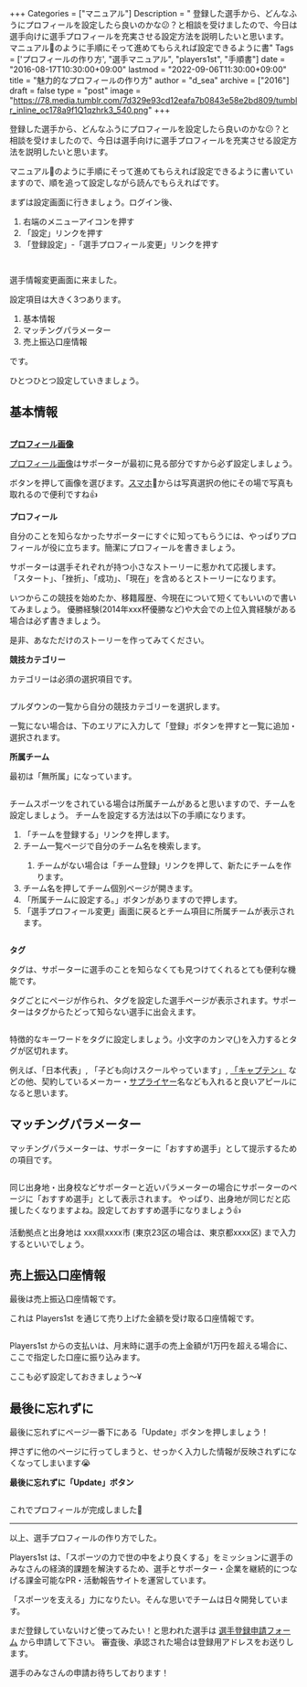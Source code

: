 +++
Categories = ["マニュアル"]
Description = " 登録した選手から、どんなふうにプロフィールを設定したら良いのかな😕？と相談を受けましたので、今日は選手向けに選手プロフィールを充実させる設定方法を説明したいと思います。  マニュアル📖のように手順にそって進めてもらえれば設定できるように書"
Tags = ['プロフィールの作り方', "選手マニュアル", "players1st", "手順書"]
date = "2016-08-17T10:30:00+09:00"
lastmod = "2022-09-06T11:30:00+09:00"
title = "魅力的なプロフィールの作り方"
author = "d_sea"
archive = ["2016"]
draft = false
type = "post"
image = "https://78.media.tumblr.com/7d329e93cd12eafa7b0843e58e2bd809/tumblr_inline_oc178a9f1Q1qzhrk3_540.png"
+++

<body>
<p>登録した選手から、どんなふうにプロフィールを設定したら良いのかな😕？と相談を受けましたので、今日は選手向けに選手プロフィールを充実させる設定方法を説明したいと思います。</p>


<p>マニュアル📖のように手順にそって進めてもらえれば設定できるように書いていますので、順を追って設定しながら読んでもらえればです。</p>


<p>まずは設定画面に行きましょう。ログイン後、</p>


<ol>
<li>右端のメニューアイコンを押す</li>
<li>「設定」リンクを押す</li>
<li>「登録設定」-「選手プロフィール変更」リンクを押す</li>
</ol>


<p><figure class="tmblr-full" data-orig-src="https://78.media.tumblr.com/7d329e93cd12eafa7b0843e58e2bd809/tumblr_inline_oc178a9f1Q1qzhrk3_540.png" data-orig-height="400" data-orig-width="360"><img data-orig-src="https://78.media.tumblr.com/7d329e93cd12eafa7b0843e58e2bd809/tumblr_inline_oc178a9f1Q1qzhrk3_540.png" data-orig-height="400" data-orig-width="360" src="https://cdn-ak.f.st-hatena.com/images/fotolife/d/d_sea/20180823/20180823110547.png" alt=""></figure><figure class="tmblr-full" data-orig-src="https://78.media.tumblr.com/b7dc24babaaca710406c1a0cf5028254/tumblr_inline_oc178bwYkT1qzhrk3_540.png" data-orig-height="194" data-orig-width="360"><img data-orig-src="https://78.media.tumblr.com/b7dc24babaaca710406c1a0cf5028254/tumblr_inline_oc178bwYkT1qzhrk3_540.png" data-orig-height="194" data-orig-width="360" src="https://cdn-ak.f.st-hatena.com/images/fotolife/d/d_sea/20180823/20180823110914.png" alt=""></figure></p>
<p>選手情報変更画面に来ました。</p>
<p>設定項目は大きく3つあります。</p>
<ol>
<li>基本情報</li>
<li>マッチングパラメーター</li>
<li>売上振込口座情報</li>
</ol>
<p>です。</p>
<p>ひとつひとつ設定していきましょう。</p>
<h2>基本情報</h2>
<figure class="tmblr-full" data-orig-src="https://78.media.tumblr.com/4fe6ca862584e3929687b257c197cd87/tumblr_inline_oc178capyS1qzhrk3_540.png" data-orig-height="640" data-orig-width="360"><img data-orig-src="https://78.media.tumblr.com/4fe6ca862584e3929687b257c197cd87/tumblr_inline_oc178capyS1qzhrk3_540.png" data-orig-height="640" data-orig-width="360" src="https://cdn-ak.f.st-hatena.com/images/fotolife/d/d_sea/20180823/20180823110407.png" alt=""></figure><p><b><a class="keyword" href="http://d.hatena.ne.jp/keyword/%A5%D7%A5%ED%A5%D5%A5%A3%A1%BC%A5%EB%B2%E8%C1%FC">プロフィール画像</a></b></p>
<p><a class="keyword" href="http://d.hatena.ne.jp/keyword/%A5%D7%A5%ED%A5%D5%A5%A3%A1%BC%A5%EB%B2%E8%C1%FC">プロフィール画像</a>はサポーターが最初に見る部分ですから必ず設定しましょう。</p>
<p>ボタンを押して画像を選びます。<a class="keyword" href="http://d.hatena.ne.jp/keyword/%A5%B9%A5%DE%A5%DB">スマホ</a>📱からは写真選択の他にその場で写真も取れるので便利ですね👍</p>
<p><b>プロフィール</b></p>
<p>自分のことを知らなかったサポーターにすぐに知ってもらうには、やっぱりプロフィールが役に立ちます。簡潔にプロフィールを書きましょう。</p>
<p>サポーターは選手それぞれが持つ小さなストーリーに惹かれて応援します。
「スタート」、「挫折」、「成功」、「現在」を含めるとストーリーになります。</p>
<p>いつからこの競技を始めたか、移籍履歴、今現在について短くてもいいので書いてみましょう。
優勝経験(2014年xxx杯優勝など)や大会での上位入賞経験がある場合は必ず書きましょう。</p>
<p>是非、あなただけのストーリーを作ってみてください。</p>
<p><b>競技カテゴリー</b></p>
<p>カテゴリーは必須の選択項目です。</p>
<figure class="tmblr-full" data-orig-src="https://78.media.tumblr.com/e31957209387f3aa4d78c2883488f90b/tumblr_inline_oc178c1zOy1qzhrk3_540.png" data-orig-height="193" data-orig-width="360"><img data-orig-src="https://78.media.tumblr.com/e31957209387f3aa4d78c2883488f90b/tumblr_inline_oc178c1zOy1qzhrk3_540.png" data-orig-height="193" data-orig-width="360" src="https://cdn-ak.f.st-hatena.com/images/fotolife/d/d_sea/20180823/20180823111228.png" alt=""></figure><p>プルダウンの一覧から自分の競技カテゴリーを選択します。</p>
<p>一覧にない場合は、下のエリアに入力して「登録」ボタンを押すと一覧に追加・選択されます。</p>
<p><b>所属チーム</b></p>
<p>最初は「無所属」になっています。</p>
<figure class="tmblr-full" data-orig-src="https://78.media.tumblr.com/e2b78eab32731e674aa9d2ca2a70a83e/tumblr_inline_oc178dGL3k1qzhrk3_540.png" data-orig-height="62" data-orig-width="351"><img data-orig-src="https://78.media.tumblr.com/e2b78eab32731e674aa9d2ca2a70a83e/tumblr_inline_oc178dGL3k1qzhrk3_540.png" data-orig-height="62" data-orig-width="351" src="https://cdn-ak.f.st-hatena.com/images/fotolife/d/d_sea/20180823/20180823111224.png" alt=""></figure><p>チームスポーツをされている場合は所属チームがあると思いますので、チームを設定しましょう。
チームを設定する方法は以下の手順になります。</p>
<ol>
<li>「チームを登録する」リンクを押します。</li>
<li>チーム一覧ページで自分のチーム名を検索します。
</li>
<ol><li>チームがない場合は「チーム登録」リンクを押して、新たにチームを作ります。<br>
</li></ol>
<li>チーム名を押してチーム個別ページが開きます。</li>
<li>「所属チームに設定する。」ボタンがありますので押します。</li>
<li>「選手プロフィール変更」画面に戻るとチーム項目に所属チームが表示されます。</li>
</ol>
<figure class="tmblr-full" data-orig-src="https://78.media.tumblr.com/40137cfcdb763acbfa766d2c005300e3/tumblr_inline_oc178edtjS1qzhrk3_540.png" data-orig-height="287" data-orig-width="360"><img data-orig-src="https://78.media.tumblr.com/40137cfcdb763acbfa766d2c005300e3/tumblr_inline_oc178edtjS1qzhrk3_540.png" data-orig-height="287" data-orig-width="360" src="https://cdn-ak.f.st-hatena.com/images/fotolife/d/d_sea/20180823/20180823110330.png" alt=""></figure><ol></ol>
<p><b>タグ</b></p>
<p>タグは、サポーターに選手のことを知らなくても見つけてくれるとても便利な機能です。</p>
<p>タグごとにページが作られ、タグを設定した選手ページが表示されます。サポーターはタグからたどって知らない選手に出会えます。</p>
<figure class="tmblr-full" data-orig-src="https://78.media.tumblr.com/35feb84f1259c1bc2ff172655c402e95/tumblr_inline_oc178eTxON1qzhrk3_540.png" data-orig-height="381" data-orig-width="352"><img data-orig-src="https://78.media.tumblr.com/35feb84f1259c1bc2ff172655c402e95/tumblr_inline_oc178eTxON1qzhrk3_540.png" data-orig-height="381" data-orig-width="352" src="https://cdn-ak.f.st-hatena.com/images/fotolife/d/d_sea/20180823/20180823110309.png" alt=""></figure><p>特徴的なキーワードをタグに設定しましょう。小文字のカンマ(,)を入力するとタグが区切れます。</p>
<p>例えば、「日本代表」, 「子ども向けスクールやっています」, <a class="keyword" href="http://d.hatena.ne.jp/keyword/%A1%D6%A5%AD%A5%E3%A5%D7%A5%C6%A5%F3%A1%D7">「キャプテン」</a> などの他、契約しているメーカー・<a class="keyword" href="http://d.hatena.ne.jp/keyword/%A5%B5%A5%D7%A5%E9%A5%A4%A5%E4%A1%BC">サプライヤー</a>名なども入れると良いアピールになると思います。</p>
<h2>マッチングパラメーター</h2>
<p>マッチングパラメーターは、サポーターに「おすすめ選手」として提示するための項目です。</p>
<figure class="tmblr-full" data-orig-src="https://78.media.tumblr.com/91d7f75d1d9cfbf7a2558d11169b7bfd/tumblr_inline_oc178eb47J1qzhrk3_540.png" data-orig-height="640" data-orig-width="360"><img data-orig-src="https://78.media.tumblr.com/91d7f75d1d9cfbf7a2558d11169b7bfd/tumblr_inline_oc178eb47J1qzhrk3_540.png" data-orig-height="640" data-orig-width="360" src="https://cdn-ak.f.st-hatena.com/images/fotolife/d/d_sea/20180823/20180823110637.png" alt=""></figure><p>同じ出身地・出身校などサポーターと近いパラメーターの場合にサポーターのページに「おすすめ選手」として表示されます。
やっぱり、出身地が同じだと応援したくなりますよね。設定しておすすめ選手になりましょう👍</p>
<p>活動拠点と出身地は xxx県xxxx市 (東京23区の場合は、東京都xxxx区) まで入力するといいでしょう。</p>
<h2>売上振込口座情報</h2>
<p>最後は売上振込口座情報です。</p>
<p>これは Players1st を通じて売り上げた金額を受け取る口座情報です。</p>
<figure class="tmblr-full" data-orig-src="https://78.media.tumblr.com/a8da76f12824f876240b169ea331b216/tumblr_inline_oc178flB9C1qzhrk3_540.png" data-orig-height="640" data-orig-width="360"><img data-orig-src="https://78.media.tumblr.com/a8da76f12824f876240b169ea331b216/tumblr_inline_oc178flB9C1qzhrk3_540.png" data-orig-height="640" data-orig-width="360" src="https://cdn-ak.f.st-hatena.com/images/fotolife/d/d_sea/20180823/20180823110803.png" alt=""></figure><p>Players1st からの支払いは、月末時に選手の売上金額が1万円を超える場合に、ここで指定した口座に振り込みます。</p>
<p>ここも必ず設定しておきましょう〜¥</p>
<h2>最後に忘れずに</h2>
<p>最後に忘れずにページ一番下にある「Update」ボタンを押しましょう！</p>
<p>押さずに他のページに行ってしまうと、せっかく入力した情報が反映されずになくなってしまいます😭</p>
<p><b>最後に忘れずに「Update」ボタン</b></p>
<figure data-orig-src="https://78.media.tumblr.com/34fd60537ca41f3d6fb53bce9df82691/tumblr_inline_oc178fsLqB1qzhrk3_540.png" data-orig-height="67" data-orig-width="116"><img data-orig-src="https://78.media.tumblr.com/34fd60537ca41f3d6fb53bce9df82691/tumblr_inline_oc178fsLqB1qzhrk3_540.png" data-orig-height="67" data-orig-width="116" src="https://cdn-ak.f.st-hatena.com/images/fotolife/d/d_sea/20180823/20180823110301.png" alt=""></figure><p>これでプロフィールが完成しました🎉<br></p>
<hr>
<p>以上、選手プロフィールの作り方でした。</p>
<p>Players1st は、「スポーツの力で世の中をより良くする」をミッションに選手のみなさんの経済的課題を解決するため、選手とサポーター・企業を継続的につなげる課金可能なPR・活動報告サイトを運営しています。</p>
<p>「スポーツを支える」力になりたい。そんな思いでチームは日々開発しています。</p>
<p>まだ登録していないけど使ってみたい！と思われた選手は <a href="https://players1.st/#form">選手登録申請フォーム</a> から申請して下さい。
審査後、承認された場合は登録用アドレスをお送りします。</p>
<p>選手のみなさんの申請お待ちしております！</p>
</body>
